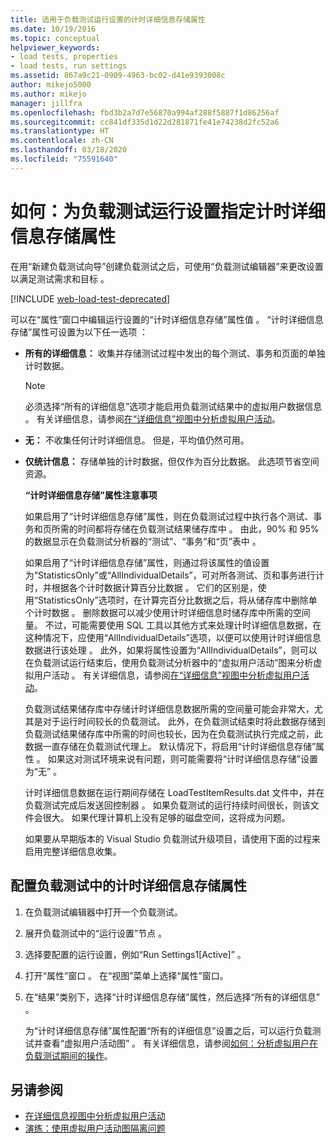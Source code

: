 ```yaml
---
title: 适用于负载测试运行设置的计时详细信息存储属性
ms.date: 10/19/2016
ms.topic: conceptual
helpviewer_keywords:
- load tests, properties
- load tests, run settings
ms.assetid: 867a9c21-0909-4963-bc02-d41e9393008c
author: mikejo5000
ms.author: mikejo
manager: jillfra
ms.openlocfilehash: fbd3b2a7d7e56870a994af288f5887f1d86256af
ms.sourcegitcommit: cc841df335d1d22d281871fe41e74238d2fc52a6
ms.translationtype: HT
ms.contentlocale: zh-CN
ms.lasthandoff: 03/18/2020
ms.locfileid: "75591640"
---
```

# <a name="how-to-specify-the-timing-details-storage-property-for-a-load-test-run-setting"></a>如何：为负载测试运行设置指定计时详细信息存储属性

在用“新建负载测试向导”创建负载测试之后，可使用“负载测试编辑器”来更改设置以满足测试需求和目标   。

[!INCLUDE [web-load-test-deprecated](includes/web-load-test-deprecated.md)]

可以在“属性”窗口中编辑运行设置的“计时详细信息存储”属性值   。 “计时详细信息存储”属性可设置为以下任一选项  ：

- **所有的详细信息：** 收集并存储测试过程中发出的每个测试、事务和页面的单独计时数据。

  > [!NOTE]
  > 必须选择“所有的详细信息”选项才能启用负载测试结果中的虚拟用户数据信息  。 有关详细信息，请参阅[在“详细信息”视图中分析虚拟用户活动](../test/analyze-load-test-virtual-user-activity-in-the-details-view.md)。

- **无：** 不收集任何计时详细信息。 但是，平均值仍然可用。

- **仅统计信息：** 存储单独的计时数据，但仅作为百分比数据。 此选项节省空间资源。

  **“计时详细信息存储”属性注意事项**

  如果启用了“计时详细信息存储”属性，则在负载测试过程中执行各个测试、事务和页所需的时间都将存储在负载测试结果储存库中  。 由此，90% 和 95% 的数据显示在负载测试分析器的“测试”、“事务”和“页”表中     。

  如果启用了“计时详细信息存储”属性，则通过将该属性的值设置为“StatisticsOnly”或“AllIndividualDetails”，可对所各测试、页和事务进行计时，并根据各个计时数据计算百分比数据    。 它们的区别是，使用“StatisticsOnly”选项时，在计算完百分比数据之后，将从储存库中删除单个计时数据  。 删除数据可以减少使用计时详细信息时储存库中所需的空间量。 不过，可能需要使用 SQL 工具以其他方式来处理计时详细信息数据，在这种情况下，应使用“AllIndividualDetails”选项，以便可以使用计时详细信息数据进行该处理  。 此外，如果将属性设置为“AllIndividualDetails”，则可以在负载测试运行结束后，使用负载测试分析器中的“虚拟用户活动”图来分析虚拟用户活动    。 有关详细信息，请参阅[在“详细信息”视图中分析虚拟用户活动](../test/analyze-load-test-virtual-user-activity-in-the-details-view.md)。

  负载测试结果储存库中存储计时详细信息数据所需的空间量可能会非常大，尤其是对于运行时间较长的负载测试。 此外，在负载测试结束时将此数据存储到负载测试结果储存库中所需的时间也较长，因为在负载测试执行完成之前，此数据一直存储在负载测试代理上。 默认情况下，将启用“计时详细信息存储”属性  。 如果这对测试环境来说有问题，则可能需要将“计时详细信息存储”设置为“无”   。

  计时详细信息数据在运行期间存储在 LoadTestItemResults.dat 文件中，并在负载测试完成后发送回控制器  。 如果负载测试的运行持续时间很长，则该文件会很大。 如果代理计算机上没有足够的磁盘空间，这将成为问题。

  如果要从早期版本的 Visual Studio 负载测试升级项目，请使用下面的过程来启用完整详细信息收集。

## <a name="to-configure-the-timing-details-storage-property-in-a-load-test"></a>配置负载测试中的计时详细信息存储属性

1. 在负载测试编辑器中打开一个负载测试。

2. 展开负载测试中的“运行设置”节点  。

3. 选择要配置的运行设置，例如“Run Settings1[Active]”  。

4. 打开“属性”窗口  。 在“视图”菜单上选择“属性”窗口。  

5. 在“结果”类别下，选择“计时详细信息存储”属性，然后选择“所有的详细信息”    。

     为“计时详细信息存储”属性配置“所有的详细信息”设置之后，可以运行负载测试并查看“虚拟用户活动图”    。 有关详细信息，请参阅[如何：分析虚拟用户在负载测试期间的操作](../test/how-to-analyze-virtual-user-activity-during-a-load-test.md)。

## <a name="see-also"></a>另请参阅

- [在详细信息视图中分析虚拟用户活动](../test/analyze-load-test-virtual-user-activity-in-the-details-view.md)
- [演练：使用虚拟用户活动图隔离问题](../test/walkthrough-use-the-virtual-user-activity-chart-to-isolate-issues.md)
